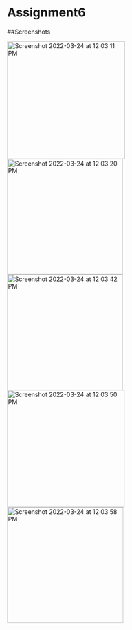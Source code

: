 # Assignment6
##Screenshots

<img width="274" alt="Screenshot 2022-03-24 at 12 03 11 PM" src="https://user-images.githubusercontent.com/72445242/159856646-30c39cd0-face-481f-a17f-bdd197f6aeac.png">
<img width="269" alt="Screenshot 2022-03-24 at 12 03 20 PM" src="https://user-images.githubusercontent.com/72445242/159856658-e432bd0a-aa9b-43a6-9230-3a8a5bb2701b.png">
<img width="269" alt="Screenshot 2022-03-24 at 12 03 42 PM" src="https://user-images.githubusercontent.com/72445242/159856661-45479c7e-38f9-4280-9dce-3dd601993ded.png">
<img width="273" alt="Screenshot 2022-03-24 at 12 03 50 PM" src="https://user-images.githubusercontent.com/72445242/159856669-f3c7f3d0-8379-4fc2-9b99-9873f9b1051e.png">
<img width="270" alt="Screenshot 2022-03-24 at 12 03 58 PM" src="https://user-images.githubusercontent.com/72445242/159856675-c7bb5368-e882-4499-a303-d44ac5427df2.png">
